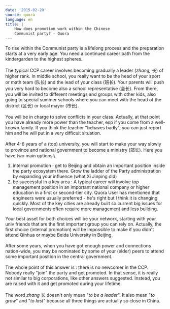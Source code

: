 ```yaml
---
date: '2015-02-20'
source: quora
language: en
title: |
    How does promotion work within the Chinese
    Communist party? - Quora
---
```


To rise within the Communist party is a lifelong process and the
preparation starts at a very early age. You need a continued career path
from the kindergarden to the highest spheres.\
\
The typical CCP career involves becoming gradually a leader (*zhang,*
长) of higher rank. In middle school, you really want to be the head of
your sport or math team (队长) and the lead of your class (班长). Your
parents will push you very hard to become also a school representative
(会长). From there, you will be invited to different meetings and groups
with other kids, also going to special summer schools where you can meet
with the head of the district (区长) or local mayor (市长).\
\
You will be in charge to solve conflicts in your class. Actually, at
that point you have already more power than the teacher, esp if you come
from a well-known family. If you think the teacher \"behaves badly\",
you can just report him and he will put in a very difficult situation.\
\
After 4-6 years of a (top) university, you will start to make your way
slowly to province and national government to become a ministry (部长).
Here you have two main options:\

1.  internal promotion : get to Beijing and obtain an important position
    inside the party ecosystem there. Grow the ladder of the Party
    administration by expanding your influence (what Xi Jinping did)
2.  be successful in a key area : A typical career will involve top
    management position in an important national company or higher
    education in a first or second-tier city. Quora User has mentioned
    that engineers were usually preferred - he\'s right but I think it
    is changing quickly. Most of the key cities are already built so
    current big issues for local governments often require more
    management and less building.

Your best asset for both choices will be your network, starting with
your univ friends that are the first important group you can rely on.
Actually, the first choice (internal promotion) will be impossible to
make if you didn\'t attend Qinhua or maybe Beida University in Beijing.\
\
After some years, when you have got enough power and connections
nation-wide, you may be nominated by some of your (elder) peers to
attend some important position in the central government.\
\
The whole point of this answer is : there is no newcomer in the CCP.
Nobody really \"join\" the party and get promoted. In that sense, it is
really not similar to big corporations, like other answers suggested.
Instead, you are raised with it and get promoted during your lifetime.\
\
The word *zhang* 长 doesn\'t only mean \"*to be a leader*\". It also
mean \"*to grow*\" and \"*to last*\" because all three things are
actually so close in China.
